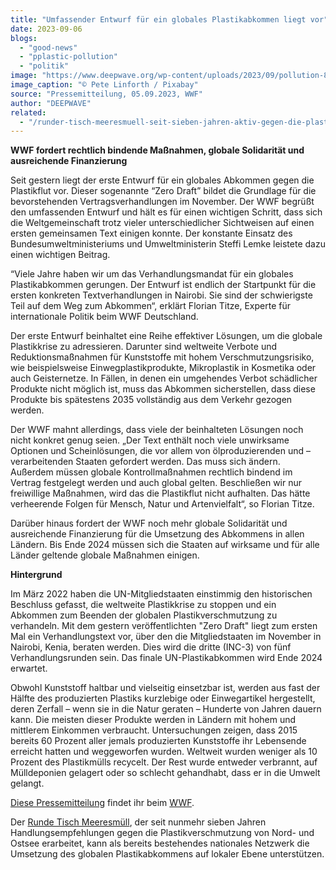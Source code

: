 ```yaml
---
title: "Umfassender Entwurf für ein globales Plastikabkommen liegt vor"
date: 2023-09-06
blogs: 
  - "good-news"
  - "pplastic-pollution"
  - "politik"
image: "https://www.deepwave.org/wp-content/uploads/2023/09/pollution-8252583_1280.jpg"
image_caption: "© Pete Linforth / Pixabay"
source: "Pressemitteilung, 05.09.2023, WWF"
author: "DEEPWAVE"
related: 
  - "/runder-tisch-meeresmuell-seit-sieben-jahren-aktiv-gegen-die-plastikverschmutzung-von-nord-und-ostsee/"
---
```


**WWF fordert rechtlich bindende Maßnahmen, globale Solidarität und ausreichende Finanzierung**

Seit gestern liegt der erste Entwurf für ein globales Abkommen gegen die Plastikflut vor. Dieser sogenannte “Zero Draft” bildet die Grundlage für die bevorstehenden Vertragsverhandlungen im November. Der WWF begrüßt den umfassenden Entwurf und hält es für einen wichtigen Schritt, dass sich die Weltgemeinschaft trotz vieler unterschiedlicher Sichtweisen auf einen ersten gemeinsamen Text einigen konnte. Der konstante Einsatz des Bundesumweltministeriums und Umweltministerin Steffi Lemke leistete dazu einen wichtigen Beitrag.

“Viele Jahre haben wir um das Verhandlungsmandat für ein globales Plastikabkommen gerungen. Der Entwurf ist endlich der Startpunkt für die ersten konkreten Textverhandlungen in Nairobi. Sie sind der schwierigste Teil auf dem Weg zum Abkommen“, erklärt Florian Titze, Experte für internationale Politik beim WWF Deutschland.

Der erste Entwurf beinhaltet eine Reihe effektiver Lösungen, um die globale Plastikkrise zu adressieren. Darunter sind weltweite Verbote und Reduktionsmaßnahmen für Kunststoffe mit hohem Verschmutzungsrisiko, wie beispielsweise Einwegplastikprodukte, Mikroplastik in Kosmetika oder auch Geisternetze. In Fällen, in denen ein umgehendes Verbot schädlicher Produkte nicht möglich ist, muss das Abkommen sicherstellen, dass diese Produkte bis spätestens 2035 vollständig aus dem Verkehr gezogen werden.

Der WWF mahnt allerdings, dass viele der beinhalteten Lösungen noch nicht konkret genug seien. „Der Text enthält noch viele unwirksame Optionen und Scheinlösungen, die vor allem von ölproduzierenden und –verarbeitenden Staaten gefordert werden. Das muss sich ändern. Außerdem müssen globale Kontrollmaßnahmen rechtlich bindend im Vertrag festgelegt werden und auch global gelten. Beschließen wir nur freiwillige Maßnahmen, wird das die Plastikflut nicht aufhalten. Das hätte verheerende Folgen für Mensch, Natur und Artenvielfalt“, so Florian Titze.

Darüber hinaus fordert der WWF noch mehr globale Solidarität und ausreichende Finanzierung für die Umsetzung des Abkommens in allen Ländern. Bis Ende 2024 müssen sich die Staaten auf wirksame und für alle Länder geltende globale Maßnahmen einigen.

**Hintergrund**

Im März 2022 haben die UN-Mitgliedstaaten einstimmig den historischen Beschluss gefasst, die weltweite Plastikkrise zu stoppen und ein Abkommen zum Beenden der globalen Plastikverschmutzung zu verhandeln. Mit dem gestern veröffentlichten "Zero Draft" liegt zum ersten Mal ein Verhandlungstext vor, über den die Mitgliedstaaten im November in Nairobi, Kenia, beraten werden. Dies wird die dritte (INC-3) von fünf Verhandlungsrunden sein. Das finale UN-Plastikabkommen wird Ende 2024 erwartet.

Obwohl Kunststoff haltbar und vielseitig einsetzbar ist, werden aus fast der Hälfte des produzierten Plastiks kurzlebige oder Einwegartikel hergestellt, deren Zerfall – wenn sie in die Natur geraten – Hunderte von Jahren dauern kann. Die meisten dieser Produkte werden in Ländern mit hohem und mittlerem Einkommen verbraucht. Untersuchungen zeigen, dass 2015 bereits 60 Prozent aller jemals produzierten Kunststoffe ihr Lebensende erreicht hatten und weggeworfen wurden. Weltweit wurden weniger als 10 Prozent des Plastikmülls recycelt. Der Rest wurde entweder verbrannt, auf Mülldeponien gelagert oder so schlecht gehandhabt, dass er in die Umwelt gelangt.

[Diese Pressemitteilung](https://www.wwf.de/2023/september/umfassender-entwurf-fuer-ein-globales-plastikabkommen-liegt-vor) findet ihr beim [WWF](https://www.wwf.de/).

Der [Runde Tisch Meeresmüll](https://www.deepwave.org/runder-tisch-meeresmuell-seit-sieben-jahren-aktiv-gegen-die-plastikverschmutzung-von-nord-und-ostsee/), der seit nunmehr sieben Jahren Handlungsempfehlungen gegen die Plastikverschmutzung von Nord- und Ostsee erarbeitet, kann als bereits bestehendes nationales Netzwerk die Umsetzung des globalen Plastikabkommens auf lokaler Ebene unterstützen.
